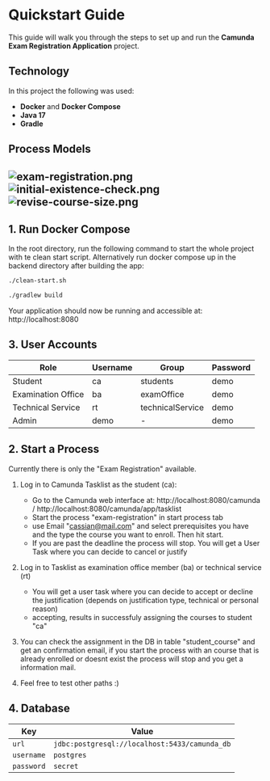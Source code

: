 # Quickstart Guide   

This guide will walk you through the steps to set up and run the **Camunda Exam Registration Application** project.

## Technology
In this project the following was used:
- **Docker** and **Docker Compose**
- **Java 17**
- **Gradle**

## Process Models
![exam-registration.png](../../Downloads/exam-registration.png)
![initial-existence-check.png](../../Downloads/initial-existence-check.png)
![revise-course-size.png](../../Downloads/revise-course-size.png)
---

## 1. Run Docker Compose

In the root directory, run the following command to start the whole project with te clean start script. Alternatively run docker compose up in the backend directory after building the app:

```bash
./clean-start.sh
```

```bash
./gradlew build
```

Your application should now be running and accessible at: http://localhost:8080

## 3. User Accounts

| **Role**               | **Username** | **Group**             | **Password** |
|------------------------|--------------|-----------------------|--------------|
| Student                | ca           | students              | demo         |
| Examination Office    | ba           | examOffice    | demo         |
| Technical Service     | rt           | technicalService    | demo         |
| Admin                  | demo         | -                     | demo         |


## 2. Start a Process

Currently there is only the "Exam Registration" available.

1. Log in to Camunda Tasklist as the student (ca):
   - Go to the Camunda web interface at: http://localhost:8080/camunda / http://localhost:8080/camunda/app/tasklist
   - Start the process "exam-registration" in start process tab
   - use Email "cassian@mail.com" and select prerequisites you have and the type the course you want to enroll. Then hit start.
   - If you are past the deadline the process will stop. You will get a User Task where you can decide to cancel or justify 

2. Log in to Tasklist as examination office member (ba) or technical service (rt)
   - You will get a user task where you can decide to accept or decline the justification (depends on justification type, technical or personal reason)
   - accepting, results in successfuly assigning the courses to student "ca"
  
3. You can check the assignment in the DB in table "student_course" and get an confirmation email, if you start the process with an course that is already enrolled or doesnt exist the process will stop and you get a information mail.
4. Feel free to test other paths :)

## 4. Database

| Key        | Value                                         |
|------------|-----------------------------------------------|
| `url`      | `jdbc:postgresql://localhost:5433/camunda_db` |
| `username` | `postgres`                                    |
| `password` | `secret`                                      |



